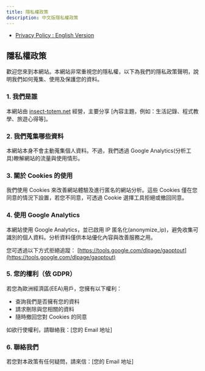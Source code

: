 ```yaml
---
title: 隱私權政策
description: 中文版隱私權政策
---
```


* [Privacy Policy : English Version](./PrivacyPolicy_Eng)

## 隱私權政策

歡迎您來到本網站。本網站非常重視您的隱私權，以下為我們的隱私政策聲明，說明我們如何蒐集、使用及保護您的資料。

### 1. 我們是誰
本網站由 [insect-totem.net](https://insect-totem.net) 經營，主要分享 [內容主題，例如：生活記錄、程式教學、旅遊心得等]。

### 2. 我們蒐集哪些資料
本網站本身不會主動蒐集個人資料。不過，我們透過 Google Analytics(分析工具)瞭解網站的流量與使用情形。

### 3. 關於 Cookies 的使用
我們使用 Cookies 來改善網站體驗及進行匿名的網站分析。這些 Cookies 僅在您同意的情況下設置，若您不同意，可透過 Cookie 選擇工具拒絕或撤回同意。

### 4. 使用 Google Analytics
本網站使用 Google Analytics，並已啟用 IP 匿名化(anonymize_ip)，避免收集可識別的個人資料。分析資料僅供本站優化內容與改善服務之用。

您可透過以下方式拒絕追蹤：
[https://tools.google.com/dlpage/gaoptout](https://tools.google.com/dlpage/gaoptout)

### 5. 您的權利（依 GDPR）
若您為歐洲經濟區(EEA)用戶，您擁有以下權利：
- 查詢我們是否擁有您的資料
- 請求刪除與您相關的資料
- 隨時撤回您對 Cookies 的同意

如欲行使權利，請聯絡我：[您的 Email 地址]

### 6. 聯絡我們
若您對本政策有任何疑問，請來信：[您的 Email 地址]